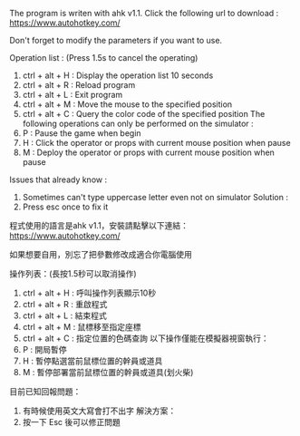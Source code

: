 The program is writen with ahk v1.1. Click the following url to download : 
https://www.autohotkey.com/

Don't forget to modify the parameters if you want to use.

Operation list : (Press 1.5s to cancel the operating)
1. ctrl + alt + H	: Display the operation list 10 seconds
2. ctrl + alt + R	: Reload program
3. ctrl + alt + L	: Exit program
4. ctrl + alt + M	: Move the mouse to the specified position
5. ctrl + alt + C	: Query the color code of the specified position
The following operations can only be performed on the simulator : 
6. P				: Pause the game when begin
7. H				: Click the operator or props with current mouse position when pause
8. M				: Deploy the operator or props with current mouse position when pause

Issues that already know : 
1. Sometimes can't type uppercase letter even not on simulator
Solution : 
1. Press esc once to fix it

程式使用的語言是ahk v1.1，安裝請點擊以下連結：
https://www.autohotkey.com/

如果想要自用，別忘了把參數修改成適合你電腦使用

操作列表：(長按1.5秒可以取消操作)
1. ctrl + alt + H	: 呼叫操作列表顯示10秒
2. ctrl + alt + R	: 重啟程式
3. ctrl + alt + L	: 結束程式
4. ctrl + alt + M	: 鼠標移至指定座標
5. ctrl + alt + C	: 指定位置的色碼查詢
以下操作僅能在模擬器視窗執行：
6. P				: 開局暫停
7. H				: 暫停點選當前鼠標位置的幹員或道具
8. M				: 暫停部署當前鼠標位置的幹員或道具(划火柴)

目前已知回報問題：
1. 有時候使用英文大寫會打不出字
解決方案：
1. 按一下 Esc 後可以修正問題

